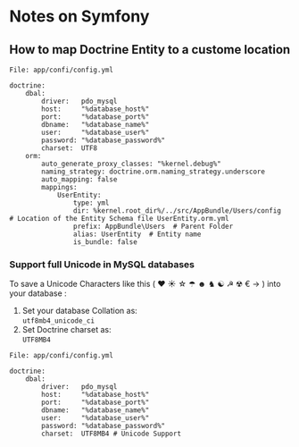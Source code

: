 # Notes on Symfony #

## How to map Doctrine Entity to a custome location  ##

``` 
File: app/confi/config.yml

doctrine:
    dbal:
        driver:   pdo_mysql
        host:     "%database_host%"
        port:     "%database_port%"
        dbname:   "%database_name%"
        user:     "%database_user%"
        password: "%database_password%"
        charset:  UTF8
    orm:
        auto_generate_proxy_classes: "%kernel.debug%"
        naming_strategy: doctrine.orm.naming_strategy.underscore
        auto_mapping: false
        mappings:
            UserEntity:
                type: yml
                dir: %kernel.root_dir%/../src/AppBundle/Users/config  # Location of the Entity Schema file UserEntity.orm.yml
                prefix: AppBundle\Users  # Parent Folder
                alias: UserEntity  # Entity name
                is_bundle: false
```
### Support full Unicode in MySQL databases ###

To save a Unicode Characters like this ( ❤ ☀ ☆ ☂ ☻ ♞ ☯ ☭ ☢ € → ) into your database :

1. Set your database Collation as:   
 ``` utf8mb4_unicode_ci ```    
2. Set Doctrine charset as:  
``` UTF8MB4 ```

```
File: app/confi/config.yml

doctrine:
    dbal:
        driver:   pdo_mysql
        host:     "%database_host%"
        port:     "%database_port%"
        dbname:   "%database_name%"
        user:     "%database_user%"
        password: "%database_password%"
        charset:  UTF8MB4 # Unicode Support
    
